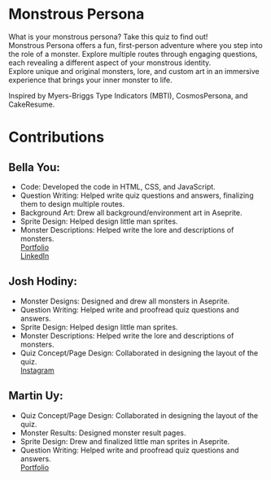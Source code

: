 # Monstrous Persona
What is your monstrous persona? Take this quiz to find out!  
Monstrous Persona offers a fun, first-person adventure where you step into the role of a monster. Explore multiple routes through engaging questions, each revealing a different aspect of your monstrous identity.  
Explore unique and original monsters, lore, and custom art in an immersive experience that brings your inner monster to life.

Inspired by Myers-Briggs Type Indicators (MBTI), CosmosPersona, and CakeResume.

# Contributions
## Bella You:
- Code: Developed the code in HTML, CSS, and JavaScript.
- Question Writing: Helped write quiz questions and answers, finalizing them to design multiple routes.
- Background Art: Drew all background/environment art in Aseprite.
- Sprite Design: Helped design little man sprites.
- Monster Descriptions: Helped write the lore and descriptions of monsters.  
[Portfolio](https://chiuya.github.io/projectsSite/)  
[LinkedIn](https://www.linkedin.com/in/bella-y-605078209)

## Josh Hodiny:
- Monster Designs: Designed and drew all monsters in Aseprite.
- Question Writing: Helped write and proofread quiz questions and answers.
- Sprite Design: Helped design little man sprites.
- Monster Descriptions: Helped write the lore and descriptions of monsters.
- Quiz Concept/Page Design: Collaborated in designing the layout of the quiz.  
[Instagram](https://www.instagram.com/madebyjoho/)

## Martin Uy:
- Quiz Concept/Page Design: Collaborated in designing the layout of the quiz.
- Monster Results: Designed monster result pages.
- Sprite Design: Drew and finalized little man sprites in Aseprite.
- Question Writing: Helped write and proofread quiz questions and answers.  
[Portfolio](https://martins-career-cave-c8941c.webflow.io/)
